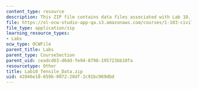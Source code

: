 ```yaml
---
content_type: resource
description: This ZIP file contains data files associated with Lab 10.
file: https://ol-ocw-studio-app-qa.s3.amazonaws.com/courses/1-103-civil-engineering-materials-laboratory-spring-2004/42046e18659b007228df2c91bc969dbd_Lab10_Tensile_Data.zip
file_type: application/zip
learning_resource_types:
- Labs
ocw_type: OCWFile
parent_title: Labs
parent_type: CourseSection
parent_uid: ceadcd63-d6dd-fe94-8798-195723bb10fa
resourcetype: Other
title: Lab10_Tensile_Data.zip
uid: 42046e18-659b-0072-28df-2c91bc969dbd
---
```


